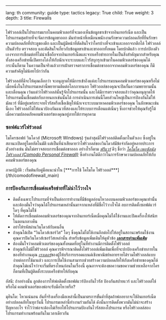 

---

lang: th
community: guide
type: tactics
legacy: True
child: True
weight: 3
depth: 3
title: Firewalls

---

ไฟร์วอลล์เป็นโปรแกรมแรกในคอมพิวเตอร์ที่จะมองเห็นข้อมูลขาเข้าจากอินเทอร์เน็ต และเป็นโปรแกรมสุดท้ายที่จะจัดการข้อมูลขาออก มันทำหน้าที่เหมือนพนักงานรักษาความปลอดภัยที่ยืนรักษาความปลอดภัยที่ประตูของตึก และเป็นผู้มีหน้าที่ตัดสินใจว่าใครบ้างที่จะเข้าและออกจากตึกได้ ไฟร์วอลล์เป็นตัวรับ ตรวจสอบ และตัดสินใจเกี่ยวกับข้อมูลขาเข้าและขาออกทั้งหมด โดยปกติแล้ว การปกป้องตัวเองจากการเชื่อมต่อที่ไม่น่าเชื่อถือจากอินเทอร์เน็ตและจากเครือข่ายภายในเป็นสิ่งสำคัญมากสำหรับคุณ ทั้งสองเครือข่ายนี้เปิดทางโล่งให้กับนักเจาะระบบและไวรัสบุกรุกเข้ามาในคอมพิวเตอร์ของคุณได้ กระนั้นก็ตาม ในความเป็นจริงแล้วการเฝ้าตรวจตราการเชื่อมต่อขาออกจากคอมพิวเตอร์ของคุณ ก็มีความสำคัญไม่น้อยไปกว่ากัน 

ไฟร์วอลล์ที่ดีจะให้คุณเลือกว่า จะอนุญาตให้มีการเข้าถึงแต่ละโปรแกรมบนคอมพิวเตอร์ของคุณหรือไม่ เมื่อหนึ่งในโปรแกรมเหล่านี้พยายามติดต่อโลกภายนอก ไฟร์วอลล์ของคุณจะปิดกั้นความพยายามนั้นและเตือนคุณ เว้นแต่ว่าไฟร์วอลล์นั้นรู้จักโปรแกรมนั้น และได้มีการตรวจสอบแล้วว่าคุณอนุญาตให้โปรแกรมนั้นเชื่อมต่อกับภายนอกเช่นนั้นได้  การดำเนินการเช่นนี้โดยส่วนใหญ่เป็นการป้องกันไม่ให้มัลแวร์ ที่มีอยู่แพร่กระจายไวรัสหรือเชื้อเชิญให้นักเจาะระบบมาหาคอมพิวเตอร์ของคุณ ในลักษณะเช่นนี้เอง ไฟร์วอลล์ได้ให้แนวป้องกันแนวที่สองและให้ระบบการเตือนแต่เนิ่นๆ  ซึ่งอาจช่วยให้คุณรับรู้ได้เมื่อความปลอดภัยคอมพิวเตอร์ของคุณอยู่ภายใต้การคุกคาม

### ซอฟต์แวร์ไฟร์วอลล์ ###

ไมโครซอฟท์ วินโดวส์ (Microsoft Windows) รุ่นล่าสุดมีไฟร์วอลล์ติดตั้งมาในตัวเอง ซึ่งอยู่ในสถานะเปิดอยู่โดยอัตโนมัติ แต่เป็นที่น่าเสียดายว่าไฟร์วอลล์ของวินโดวส์มีข้อจำกัดอยู่หลายประการ ตัวอย่างเช่น มันไม่ตรวจสอบการเชื่อมต่อขาออก อย่างไรก็ตาม  [*ฟรีแวร์*](/th/glossary#Freeware) ดีๆ ชื่อว่า [*โคโมโด เพอซัลนัล ไฟร์วอลล์ (Comodo Personal Firewall)*](/th/glossary#Comodo_Firewall) ซึ่งทำงานได้ดีกว่าในการรักษาความปลอดภัยให้กับคอมพิวเตอร์ของคุณ

<div class=getstarted markdown=1>
ภาคปฏิบัติ : เริ่มต้นกับคู่มือแนะนำใน [***การใช้ โคโมโด ไฟร์วอลล์***](/th/comodofirewall_main)
</div>

### การป้องกันการเชื่อมต่อเครือข่ายที่ไม่น่าไว้วางใจ ###
- ติดตั้งเฉพาะโปรแกรมที่จำเป็นต่อการทำงานที่มีข้อมูลอ่อนไหวลงบนคอมพิวเตอร์ของคุณเท่านั้น และต้องมั่นใจว่าคุณได้โปรแกรมเหล่านั้นมาจากแหล่งที่มีชื่อไว้วางใจได้ ลบการติดตั้งซอฟต์แวร์ใดๆ ที่คุณไม่ใช้
- ให้ตัดการเชื่อมต่อคอมพิวเตอร์ของคุณจากอินเทอร์เน็ตเมื่อคุณไม่ได้ใช้งานและปิดเครื่องให้สนิทในตอนกลางคืน
- อย่าให้รหัสผ่านวินโดวส์กับคนอื่น
- ถ้าคุณได้เปิด “วินโดวส์เซอร์วิส” ใดๆ ซึ่งคุณไม่ได้ใช้งานอีกต่อไปให้อยู่ในสถานะพร้อมใช้งาน คุณควรปิดวินโดวส์เซอร์วิสเหล่านั้น สำหรับข้อมูลเพิ่มเติมให้ดูหัวข้อ [***เอกสารอ่านเพิ่มเติม***](/th/chapter_1_5)
- ต้องมั่นใจว่าคอมพิวเตอร์ของคุณทั้งหมดที่อยู่ในที่ทำงานมีการติดตั้งไฟร์วอลล์
- ถ้าคุณยังไม่มีไฟร์วอลล์ คุณควรพิจารณาติดตั้งไฟร์วอลล์เพิ่มเติมเพื่อที่จะปกป้องเครือข่ายภายในของที่ทำงานคุณ [*เราเตอร์*](/th/glossary#Router)ของผู้ให้บริการบรอดแบนด์เชิงพาณิชย์หลายรายได้รวมไฟร์วอลล์แบบง่ายต่อการใช้มาแล้ว และการเปิดใช้งานสามารถช่วยสร้างความปลอดภัยให้กับเครือข่ายของคุณได้ ถ้าคุณไม่แน่ใจว่าจะเริ่มที่ตรงไหนก่อนในเรื่องนี้ คุณอาจจะต้องขอความขอความช่วยเหลือจากใครก็ตามที่เป็นผู้ติดตั้งระบบเครือข่ายให้กับคุณ

<div class=background markdown=1>
อัสนี: ถ้าอย่างนั้น ลูกต้องการให้พ่อติดตั้งซอฟต์แวร์ป้องกันไวรัส ป้องกันสปายแวร์ และไฟร์วอลล์ใช่หรือไม่ คอมพิวเตอร์ของพ่อจะรับมือไหวหรือ?

มุฮินโด: ไหวแน่นอน อันที่จริงเครื่องมือเหล่านี้เป็นมาตรการขั้นต่ำที่สุดถ้าพ่ออยากจะใช้อินเทอร์เน็ตอย่างปลอดภัยในทุกวันนี้ โปรแกรมเหล่านี้ทำงานร่วมกันได้ ดังนั้นการติดตั้งพวกมันไม่น่าจะสร้างปัญหาอะไร จำไว้ว่าพ่อจะต้องไม่เรียกให้โปรแกรมป้องกันไวรัสสองโปรแกรม หรือไฟร์วอลล์สองโปรแกรมทำงานพร้อมกันในเวลาเดียวกัน
</div>


